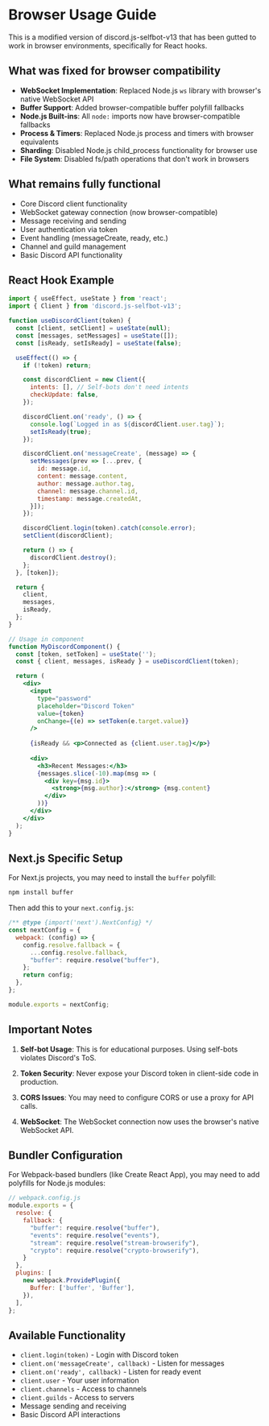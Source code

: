 # Browser Usage Guide

This is a modified version of discord.js-selfbot-v13 that has been gutted to work in browser environments, specifically for React hooks.

## What was fixed for browser compatibility

- **WebSocket Implementation**: Replaced Node.js `ws` library with browser's native WebSocket API
- **Buffer Support**: Added browser-compatible buffer polyfill fallbacks
- **Node.js Built-ins**: All `node:` imports now have browser-compatible fallbacks
- **Process & Timers**: Replaced Node.js process and timers with browser equivalents
- **Sharding**: Disabled Node.js child_process functionality for browser use
- **File System**: Disabled fs/path operations that don't work in browsers

## What remains fully functional

- Core Discord client functionality
- WebSocket gateway connection (now browser-compatible)
- Message receiving and sending
- User authentication via token
- Event handling (messageCreate, ready, etc.)
- Channel and guild management
- Basic Discord API functionality

## React Hook Example

```jsx
import { useEffect, useState } from 'react';
import { Client } from 'discord.js-selfbot-v13';

function useDiscordClient(token) {
  const [client, setClient] = useState(null);
  const [messages, setMessages] = useState([]);
  const [isReady, setIsReady] = useState(false);

  useEffect(() => {
    if (!token) return;

    const discordClient = new Client({
      intents: [], // Self-bots don't need intents
      checkUpdate: false,
    });

    discordClient.on('ready', () => {
      console.log(`Logged in as ${discordClient.user.tag}`);
      setIsReady(true);
    });

    discordClient.on('messageCreate', (message) => {
      setMessages(prev => [...prev, {
        id: message.id,
        content: message.content,
        author: message.author.tag,
        channel: message.channel.id,
        timestamp: message.createdAt,
      }]);
    });

    discordClient.login(token).catch(console.error);
    setClient(discordClient);

    return () => {
      discordClient.destroy();
    };
  }, [token]);

  return {
    client,
    messages,
    isReady,
  };
}

// Usage in component
function MyDiscordComponent() {
  const [token, setToken] = useState('');
  const { client, messages, isReady } = useDiscordClient(token);

  return (
    <div>
      <input 
        type="password" 
        placeholder="Discord Token"
        value={token}
        onChange={(e) => setToken(e.target.value)}
      />
      
      {isReady && <p>Connected as {client.user.tag}</p>}
      
      <div>
        <h3>Recent Messages:</h3>
        {messages.slice(-10).map(msg => (
          <div key={msg.id}>
            <strong>{msg.author}:</strong> {msg.content}
          </div>
        ))}
      </div>
    </div>
  );
}
```

## Next.js Specific Setup

For Next.js projects, you may need to install the `buffer` polyfill:

```bash
npm install buffer
```

Then add this to your `next.config.js`:

```javascript
/** @type {import('next').NextConfig} */
const nextConfig = {
  webpack: (config) => {
    config.resolve.fallback = {
      ...config.resolve.fallback,
      "buffer": require.resolve("buffer"),
    };
    return config;
  },
};

module.exports = nextConfig;
```

## Important Notes

1. **Self-bot Usage**: This is for educational purposes. Using self-bots violates Discord's ToS.

2. **Token Security**: Never expose your Discord token in client-side code in production.

3. **CORS Issues**: You may need to configure CORS or use a proxy for API calls.

4. **WebSocket**: The WebSocket connection now uses the browser's native WebSocket API.

## Bundler Configuration

For Webpack-based bundlers (like Create React App), you may need to add polyfills for Node.js modules:

```javascript
// webpack.config.js
module.exports = {
  resolve: {
    fallback: {
      "buffer": require.resolve("buffer"),
      "events": require.resolve("events"),
      "stream": require.resolve("stream-browserify"),
      "crypto": require.resolve("crypto-browserify"),
    }
  },
  plugins: [
    new webpack.ProvidePlugin({
      Buffer: ['buffer', 'Buffer'],
    }),
  ],
};
```

## Available Functionality

- `client.login(token)` - Login with Discord token
- `client.on('messageCreate', callback)` - Listen for messages
- `client.on('ready', callback)` - Listen for ready event
- `client.user` - Your user information
- `client.channels` - Access to channels
- `client.guilds` - Access to servers
- Message sending and receiving
- Basic Discord API interactions 